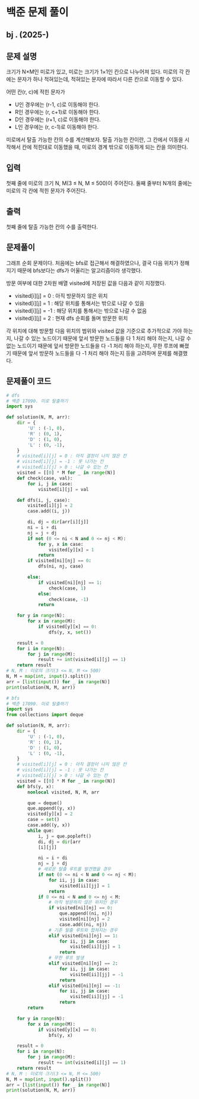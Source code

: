 # 백준 문제 풀이

## bj . (2025-)

## 문제 설명

크기가 N×M인 미로가 있고, 미로는 크기가 1×1인 칸으로 나누어져 있다. 미로의 각 칸에는 문자가 하나 적혀있는데, 적혀있는 문자에 따라서 다른 칸으로 이동할 수 있다.

어떤 칸(r, c)에 적힌 문자가

- U인 경우에는 (r-1, c)로 이동해야 한다.
- R인 경우에는 (r, c+1)로 이동해야 한다.
- D인 경우에는 (r+1, c)로 이동해야 한다.
- L인 경우에는 (r, c-1)로 이동해야 한다.

미로에서 탈출 가능한 칸의 수를 계산해보자. 탈출 가능한 칸이란, 그 칸에서 이동을 시작해서 칸에 적힌대로 이동했을 때, 미로의 경계 밖으로 이동하게 되는 칸을 의미한다.

## 입력

첫째 줄에 미로의 크기 N, M(3 ≤ N, M ≤ 500)이 주어진다. 둘째 줄부터 N개의 줄에는 미로의 각 칸에 적힌 문자가 주어진다.

## 출력

첫째 줄에 탈출 가능한 칸의 수를 출력한다.

## 문제풀이

그래프 순회 문제이다. 처음에는 bfs로 접근해서 해결하였으나, 결국 다음 위치가 정해지기 때문에 bfs보다는 dfs가 어울리는 알고리즘이라 생각했다.

방문 여부에 대한 2차원 배열 visited에 저장된 값을 다음과 같이 지정했다.

- visited[i][j] = 0 : 아직 방문하지 않은 위치
- visited[i][j] = 1 : 해당 위치를 통해서는 밖으로 나갈 수 있음
- visited[i][j] = -1 : 해당 위치를 통해서는 밖으로 나갈 수 없음
- visited[i][j] = 2 : 현재 dfs 순회를 돌며 방문한 위치

각 위치에 대해 방문할 다음 위치의 범위와 visited 값을 기준으로 추가적으로 가야 하는지, 나갈 수 있는 노드이기 때문에 앞서 방문한 노드들을 다 1 처리 해야 하는지, 나갈 수 없는 노드이기 때문에 앞서 방문한 노드들을 다 -1 처리 해야 하는지, 무한 루프에 빠졌기 때문에 앞서 방문하 노드들을 다 -1 처리 해야 하는지 등을 고려하며 문제를 해결했다.

## 문제풀이 코드

```python
# dfs
# 백준 17090. 미로 탈출하기
import sys

def solution(N, M, arr):
    dir = {
        'U' : (-1, 0),
        'R' : (0, 1),
        'D' : (1, 0),
        'L' : (0, -1),
    }
    # visited[i][j] = 0 : 아직 결정이 나지 않은 칸
    # visited[i][j] = -1 : 못 나가는 칸
    # visited[i][j] > 0 : 나갈 수 있는 칸
    visited = [[0] * M for _ in range(N)]
    def check(case, val):
        for i, j in case:
            visited[i][j] = val

    def dfs(i, j, case):
        visited[i][j] = 2
        case.add((i, j))

        di, dj = dir[arr[i][j]]
        ni = i + di
        nj = j + dj
        if not (0 <= ni < N and 0 <= nj < M):
            for y, x in case:
                visited[y][x] = 1
            return
        if visited[ni][nj] == 0:
            dfs(ni, nj, case)

        else:
            if visited[ni][nj] == 1:
                check(case, 1)
            else:
                check(case, -1)
            return

    for y in range(N):
        for x in range(M):
            if visited[y][x] == 0:
                dfs(y, x, set())

    result = 0
    for i in range(N):
        for j in range(M):
            result += int(visited[i][j] == 1)
    return result
# N, M : 미로의 크기(3 <= N, M <= 500)
N, M = map(int, input().split())
arr = [list(input()) for _ in range(N)]
print(solution(N, M, arr))
```

```python
# bfs
# 백준 17090. 미로 탈출하기
import sys
from collections import deque

def solution(N, M, arr):
    dir = {
        'U' : (-1, 0),
        'R' : (0, 1),
        'D' : (1, 0),
        'L' : (0, -1),
    }
    # visited[i][j] = 0 : 아직 결정이 나지 않은 칸
    # visited[i][j] = -1 : 못 나가는 칸
    # visited[i][j] > 0 : 나갈 수 있는 칸
    visited = [[0] * M for _ in range(N)]
    def bfs(y, x):
        nonlocal visited, N, M, arr

        que = deque()
        que.append((y, x))
        visited[y][x] = 2
        case = set()
        case.add((y, x))
        while que:
            i, j = que.popleft()
            di, dj = dir[arr
            [i][j]]

            ni = i + di
            nj = j + dj
            # 새로운 탈출 루트를 발견했을 경우
            if not (0 <= ni < N and 0 <= nj < M):
                for ii, jj in case:
                    visited[ii][jj] = 1
                return
            if 0 <= ni < N and 0 <= nj < M:
                # 아직 방문하지 않은 위치인 경우
                if visited[ni][nj] == 0:
                    que.append((ni, nj))
                    visited[ni][nj] = 2
                    case.add((ni, nj))
                # 기존 탈출 루트와 합쳐지는 경우
                elif visited[ni][nj] == 1:
                    for ii, jj in case:
                        visited[ii][jj] = 1
                    return
                # 무한 루프 발생
                elif visited[ni][nj] == 2:
                    for ii, jj in case:
                        visited[ii][jj] = -1
                    return
                elif visited[ni][nj] == -1:
                    for ii, jj in case:
                        visited[ii][jj] = -1
                    return
        return

    for y in range(N):
        for x in range(M):
            if visited[y][x] == 0:
                bfs(y, x)

    result = 0
    for i in range(N):
        for j in range(M):
            result += int(visited[i][j] == 1)
    return result
# N, M : 미로의 크기(3 <= N, M <= 500)
N, M = map(int, input().split())
arr = [list(input()) for _ in range(N)]
print(solution(N, M, arr))
```

